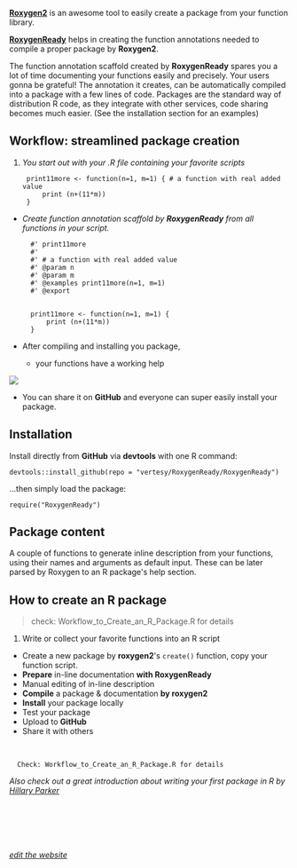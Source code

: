 <!--# RoxygenReady
Prepare your R function library to be compiled into an R package by Roxygen-->
<!--      site under construction-->

[**Roxygen2**](https://cran.r-project.org/web/packages/roxygen2/index.html) is an awesome tool to easily create a package from your function library. 

[**RoxygenReady**](https://github.com/vertesy/RoxygenReady) helps in creating the function annotations needed to compile a proper package by **Roxygen2**.

The function annotation scaffold created by **RoxygenReady** spares you a lot of time documenting your functions easily and precisely. Your users gonna be grateful! The annotation it creates, can be automatically compiled into a package with a few lines of code. Packages are the standard way of distribution R code, as they integrate with other services, code sharing becomes much easier. (See the installation section for an examples)

## Workflow: streamlined package creation

1. *You start out with your .R file containing your favorite scripts*

 		print11more <- function(n=1, m=1) { # a function with real added value
			print (n+(11*m))
		}

- *Create function annotation scaffold by* ***RoxygenReady*** *from all functions in your script.*

		#' print11more
		#'
		#' # a function with real added value
		#' @param n
		#' @param m
		#' @examples print11more(n=1, m=1)
		#' @export


		print11more <- function(n=1, m=1) {
			print (n+(11*m))
		}


- After compiling and installing you package,
	- your functions have a working help

![](https://raw.githubusercontent.com/vertesy/RoxygenReady/master/Images/03.b.Final.png)


- You can share it on **GitHub** and everyone can super easily install your package.
	


## Installation

Install directly from **GitHub** via **devtools** with one R command:

<!--    devtools::install_github(repo = "vertesy/RoxygenReady/", subdir = "RoxygenReady")-->
    devtools::install_github(repo = "vertesy/RoxygenReady/RoxygenReady")
    
...then simply load the package:

    require("RoxygenReady")


## Package content

A couple of functions to generate inline description from your functions, using their names and arguments as default input. These can be later parsed by Roxygen to an R package's help section.


## How to create an R package
> check: Workflow_to_Create_an_R_Package.R for details

1. Write or collect your favorite functions into an R script 
-  Create a new package by **roxygen2**'s `create()` function, copy your function script.
- **Prepare** in-line documentation **with RoxygenReady**
- Manual editing of in-line description
- **Compile** a package & documentation **by roxygen2**
- **Install** your package locally
- Test your package
- Upload to **GitHub**
- Share it with others

<br>

      Check: Workflow_to_Create_an_R_Package.R for details

*Also check out a great introduction about writing your first package in R by [Hillary Parker](http://hilaryparker.com/2014/04/29/writing-an-r-package-from-scratch/)*


 <br/> <br/> <br/> <br/> <br/>
[*edit the website*](https://github.com/vertesy/RoxygenReady/generated_pages/new)